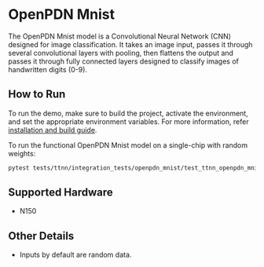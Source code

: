 # OpenPDN Mnist
The OpenPDN Mnist model is a Convolutional Neural Network (CNN) designed for image classification. It takes an image input, passes it through several convolutional layers with pooling, then flattens the output and passes it through fully connected layers designed to classify images of handwritten digits (0-9). </br>

## How to Run

To run the demo, make sure to build the project, activate the environment, and set the appropriate environment variables.
For more information, refer [installation and build guide](https://docs.tenstorrent.com/tt-metalium/latest/get_started/get_started.html#install-and-build).

To run the functional OpenPDN Mnist model on a single-chip with random weights:
```sh
pytest tests/ttnn/integration_tests/openpdn_mnist/test_ttnn_openpdn_mnist.py
```
## Supported Hardware
- N150
## Other Details
- Inputs by default are random data.
